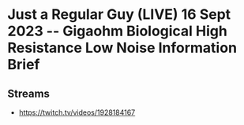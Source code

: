 # Just a Regular Guy (LIVE) 16 Sept 2023 -- Gigaohm Biological High Resistance Low Noise Information Brief

## Streams
- https://twitch.tv/videos/1928184167

